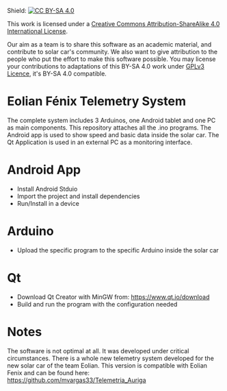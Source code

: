 Shield: [![CC BY-SA 4.0][cc-by-sa-shield]][cc-by-sa]

This work is licensed under a [Creative Commons Attribution-ShareAlike 4.0 International License][cc-by-sa]. 

[cc-by-sa]: http://creativecommons.org/licenses/by-sa/4.0/
[cc-by-sa-image]: https://licensebuttons.net/l/by-sa/4.0/88x31.png
[cc-by-sa-shield]: https://img.shields.io/badge/License-CC%20BY--SA%204.0-lightgrey.svg

Our aim as a team is to share this software as an academic material, and contribute to solar car's community. We also want to give attribution to the people who put the effort to make this software possible. You may license your contributions to adaptations of this BY-SA 4.0 work under [GPLv3 Licence][GPLv3], it's BY-SA 4.0 compatible.

[GPLv3]: https://www.gnu.org/licenses/gpl-3.0.html

# Eolian Fénix Telemetry System

The complete system includes 3 Arduinos, one Android tablet and one PC as main components. This repository attaches all the .ino programs. The Android app is used to show speed and basic data inside the solar car. The Qt Application is used in an external PC as a monitoring interface.

# Android App

* Install Android Stduio
* Import the project and install dependencies
* Run/Install in a device

# Arduino

* Upload the specific program to the specific Arduino inside the solar car

# Qt

* Download Qt Creator with MinGW from: https://www.qt.io/download
* Build and run the program with the configuration needed

# Notes

The software is not optimal at all. It was developed under critical circumstances. There is a whole new telemetry system developed for the new solar car of the team Eolian. This version is compatible with Eolian Fenix and can be found here: https://github.com/mvargas33/Telemetria_Auriga
